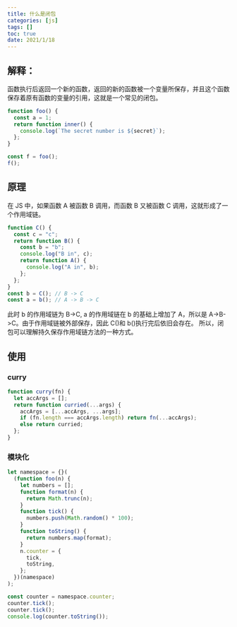 ```yaml
---
title: 什么是闭包
categories: [js]
tags: []
toc: true
date: 2021/1/18
---
```


## 解释：

函数执行后返回一个新的函数，返回的新的函数被一个变量所保存，并且这个函数保存着原有函数的变量的引用，这就是一个常见的闭包。

```js
function foo() {
  const a = 1;
  return function inner() {
    console.log(`The secret number is ${secret}`);
  };
}

const f = foo();
f();
```

## 原理

在 JS 中，如果函数 A 被函数 B 调用，而函数 B 又被函数 C 调用，这就形成了一个作用域链。

```js
function C() {
  const c = "c";
  return function B() {
    const b = "b";
    console.log("B in", c);
    return function A() {
      console.log("A in", b);
    };
  };
}
const b = C(); // B -> C
const a = b(); // A -> B -> C
```

此时 b 的作用域链为 B->C, a 的作用域链在 b 的基础上增加了 A，所以是 A->B->C。由于作用域链被外部保存，因此 C()和 b()执行完后依旧会存在。
所以，闭包可以理解持久保存作用域链方法的一种方式。

## 使用

### curry

```js
function curry(fn) {
  let accArgs = [];
  return function curried(...args) {
    accArgs = [...accArgs, ...args];
    if (fn.length === accArgs.length) return fn(...accArgs);
    else return curried;
  };
}
```

### 模块化

```js
let namespace = {}(
  (function foo(n) {
    let numbers = [];
    function format(n) {
      return Math.trunc(n);
    }
    function tick() {
      numbers.push(Math.random() * 100);
    }
    function toString() {
      return numbers.map(format);
    }
    n.counter = {
      tick,
      toString,
    };
  })(namespace)
);

const counter = namespace.counter;
counter.tick();
counter.tick();
console.log(counter.toString());
```
